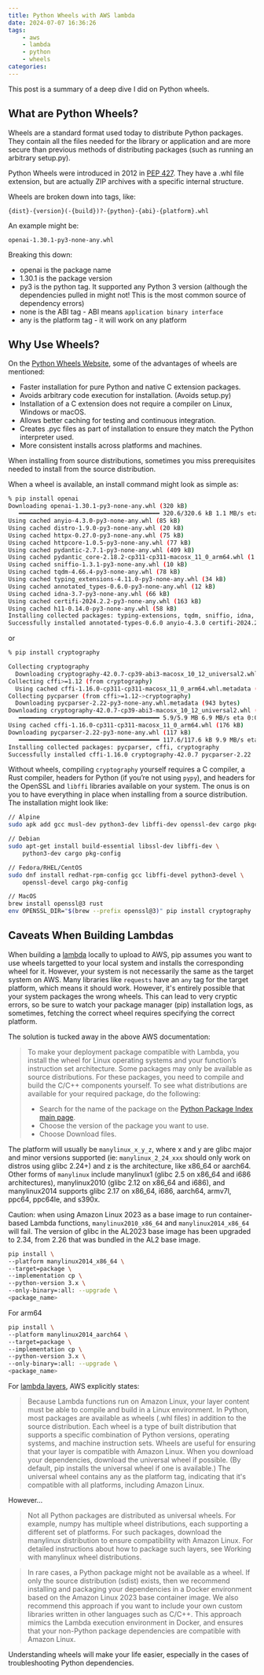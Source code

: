 ```yaml
---
title: Python Wheels with AWS lambda
date: 2024-07-07 16:36:26
tags:
    - aws
    - lambda
    - python
    - wheels
categories:
---
```


This post is a summary of a deep dive I did on Python wheels.

## What are Python Wheels?

Wheels are a standard format used today to distribute Python packages. They contain all the files needed for the library or application and are more secure than previous methods of distributing packages (such as running an arbitrary setup.py).

Python Wheels were introduced in 2012 in [PEP 427](https://peps.python.org/pep-0427/). They have a .whl file extension, but are actually ZIP archives with a specific internal structure.

Wheels are broken down into tags, like:

```
{dist}-{version}(-{build})?-{python}-{abi}-{platform}.whl
```

An example might be:

```
openai-1.30.1-py3-none-any.whl
```

Breaking this down:

-   openai is the package name
-   1.30.1 is the package version
-   py3 is the python tag. It supported any Python 3 version (although the dependencies pulled in might not! This is the most common source of dependency errors)
-   none is the ABI tag - ABI means `application binary interface`
-   any is the platform tag - it will work on any platform

## Why Use Wheels?

On the [Python Wheels Website](https://pythonwheels.com/), some of the advantages of wheels are mentioned:

-   Faster installation for pure Python and native C extension packages.
-   Avoids arbitrary code execution for installation. (Avoids setup.py)
-   Installation of a C extension does not require a compiler on Linux, Windows or macOS.
-   Allows better caching for testing and continuous integration.
-   Creates .pyc files as part of installation to ensure they match the Python interpreter used.
-   More consistent installs across platforms and machines.

When installing from source distributions, sometimes you miss prerequisites needed to install from the source distribution.

When a wheel is available, an install command might look as simple as:

```bash
% pip install openai
Downloading openai-1.30.1-py3-none-any.whl (320 kB)
   ━━━━━━━━━━━━━━━━━━━━━━━━━━━━━━━━━━━━━━━━ 320.6/320.6 kB 1.1 MB/s eta 0:00:00
Using cached anyio-4.3.0-py3-none-any.whl (85 kB)
Using cached distro-1.9.0-py3-none-any.whl (20 kB)
Using cached httpx-0.27.0-py3-none-any.whl (75 kB)
Using cached httpcore-1.0.5-py3-none-any.whl (77 kB)
Using cached pydantic-2.7.1-py3-none-any.whl (409 kB)
Using cached pydantic_core-2.18.2-cp311-cp311-macosx_11_0_arm64.whl (1.8 MB)
Using cached sniffio-1.3.1-py3-none-any.whl (10 kB)
Using cached tqdm-4.66.4-py3-none-any.whl (78 kB)
Using cached typing_extensions-4.11.0-py3-none-any.whl (34 kB)
Using cached annotated_types-0.6.0-py3-none-any.whl (12 kB)
Using cached idna-3.7-py3-none-any.whl (66 kB)
Using cached certifi-2024.2.2-py3-none-any.whl (163 kB)
Using cached h11-0.14.0-py3-none-any.whl (58 kB)
Installing collected packages: typing-extensions, tqdm, sniffio, idna, h11, distro, certifi, annotated-types, pydantic-core, httpcore, anyio, pydantic, httpx, openai
Successfully installed annotated-types-0.6.0 anyio-4.3.0 certifi-2024.2.2 distro-1.9.0 h11-0.14.0 httpcore-1.0.5 httpx-0.27.0 idna-3.7 openai-1.30.1 pydantic-2.7.1 pydantic-core-2.18.2 sniffio-1.3.1 tqdm-4.66.4 typing-extensions-4.11.0
```

or

```bash
% pip install cryptography

Collecting cryptography
  Downloading cryptography-42.0.7-cp39-abi3-macosx_10_12_universal2.whl.metadata (5.3 kB)
Collecting cffi>=1.12 (from cryptography)
  Using cached cffi-1.16.0-cp311-cp311-macosx_11_0_arm64.whl.metadata (1.5 kB)
Collecting pycparser (from cffi>=1.12->cryptography)
  Downloading pycparser-2.22-py3-none-any.whl.metadata (943 bytes)
Downloading cryptography-42.0.7-cp39-abi3-macosx_10_12_universal2.whl (5.9 MB)
   ━━━━━━━━━━━━━━━━━━━━━━━━━━━━━━━━━━━━━━━━ 5.9/5.9 MB 6.9 MB/s eta 0:00:00
Using cached cffi-1.16.0-cp311-cp311-macosx_11_0_arm64.whl (176 kB)
Downloading pycparser-2.22-py3-none-any.whl (117 kB)
   ━━━━━━━━━━━━━━━━━━━━━━━━━━━━━━━━━━━━━━━━ 117.6/117.6 kB 9.9 MB/s eta 0:00:00
Installing collected packages: pycparser, cffi, cryptography
Successfully installed cffi-1.16.0 cryptography-42.0.7 pycparser-2.22
```

Without wheels, compiling `cryptography` yourself requires a C compiler, a Rust compiler, headers for Python (if you’re not using `pypy`), and headers for the OpenSSL and `libffi` libraries available on your system. The onus is on you to have everything in place when installing from a source distribution. The installation might look like:

```bash
// Alpine
sudo apk add gcc musl-dev python3-dev libffi-dev openssl-dev cargo pkgconfig

// Debian
sudo apt-get install build-essential libssl-dev libffi-dev \
    python3-dev cargo pkg-config

// Fedora/RHEL/CentOS
sudo dnf install redhat-rpm-config gcc libffi-devel python3-devel \
    openssl-devel cargo pkg-config

// MacOS
brew install openssl@3 rust
env OPENSSL_DIR="$(brew --prefix openssl@3)" pip install cryptography
```

## Caveats When Building Lambdas

When building a [lambda](https://docs.aws.amazon.com/lambda/latest/dg/python-package.html) locally to upload to AWS, pip assumes you want to use wheels targetted to your local system and installs the corresponding wheel for it. However, your system is not necessarily the same as the target system on AWS. Many libraries like `requests` have an `any` tag for the target platform, which means it should work. However, it's entirely possible that your system packages the wrong wheels. This can lead to very cryptic errors, so be sure to watch your package manager (pip) installation logs, as sometimes, fetching the correct wheel requires specifying the correct platform.

The solution is tucked away in the above AWS documentation:

> To make your deployment package compatible with Lambda, you install the wheel for Linux operating systems and your function’s instruction set architecture.
> Some packages may only be available as source distributions. For these packages, you need to compile and build the C/C++ components yourself.
> To see what distributions are available for your required package, do the following:
>
> -   Search for the name of the package on the [Python Package Index main page](https://pypi.org/).
> -   Choose the version of the package you want to use.
> -   Choose Download files.

The platform will usually be `manylinux_x_y_z`, where x and y are glibc major and minor versions supported (ie: `manylinux_2_24_xxx` should only work on distros using glibc 2.24+) and z is the architecture, like x86_64 or aarch64. Other forms of `manylinux` include manylinux1 (glibc 2.5 on x86_64 and i686 architectures), manylinux2010 (glibc 2.12 on x86_64 and i686), and manylinux2014 supports glibc 2.17 on x86_64, i686, aarch64, armv7l, ppc64, ppc64le, and s390x.

Caution: when using Amazon Linux 2023 as a base image to run container-based Lambda functions, `manylinux2010_x86_64` and `manylinux2014_x86_64` will fail. The version of glibc in the AL2023 base image has been upgraded to 2.34, from 2.26 that was bundled in the AL2 base image.

```bash
pip install \
--platform manylinux2014_x86_64 \
--target=package \
--implementation cp \
--python-version 3.x \
--only-binary=:all: --upgrade \
<package_name>
```

For arm64

```bash
pip install \
--platform manylinux2014_aarch64 \
--target=package \
--implementation cp \
--python-version 3.x \
--only-binary=:all: --upgrade \
<package_name>
```

For [lambda layers](https://docs.aws.amazon.com/lambda/latest/dg/python-layers.html), AWS explicitly states:

> Because Lambda functions run on Amazon Linux, your layer content must be able to compile and build in a Linux environment.
> In Python, most packages are available as wheels (.whl files) in addition to the source distribution. Each wheel is a type of built distribution that supports a specific combination of Python versions, operating systems, and machine instruction sets.
> Wheels are useful for ensuring that your layer is compatible with Amazon Linux. When you download your dependencies, download the universal wheel if possible. (By default, pip installs the universal wheel if one is available.) The universal wheel contains any as the platform tag, indicating that it's compatible with all platforms, including Amazon Linux.

However...

> Not all Python packages are distributed as universal wheels. For example, numpy has multiple wheel distributions, each supporting a different set of platforms. For such packages, download the manylinux distribution to ensure compatibility with Amazon Linux. For detailed instructions about how to package such layers, see Working with manylinux wheel distributions.

> In rare cases, a Python package might not be available as a wheel. If only the source distribution (sdist) exists, then we recommend installing and packaging your dependencies in a Docker environment based on the Amazon Linux 2023 base container image. We also recommend this approach if you want to include your own custom libraries written in other languages such as C/C++. This approach mimics the Lambda execution environment in Docker, and ensures that your non-Python package dependencies are compatible with Amazon Linux.

Understanding wheels will make your life easier, especially in the cases of troubleshooting Python dependencies.
